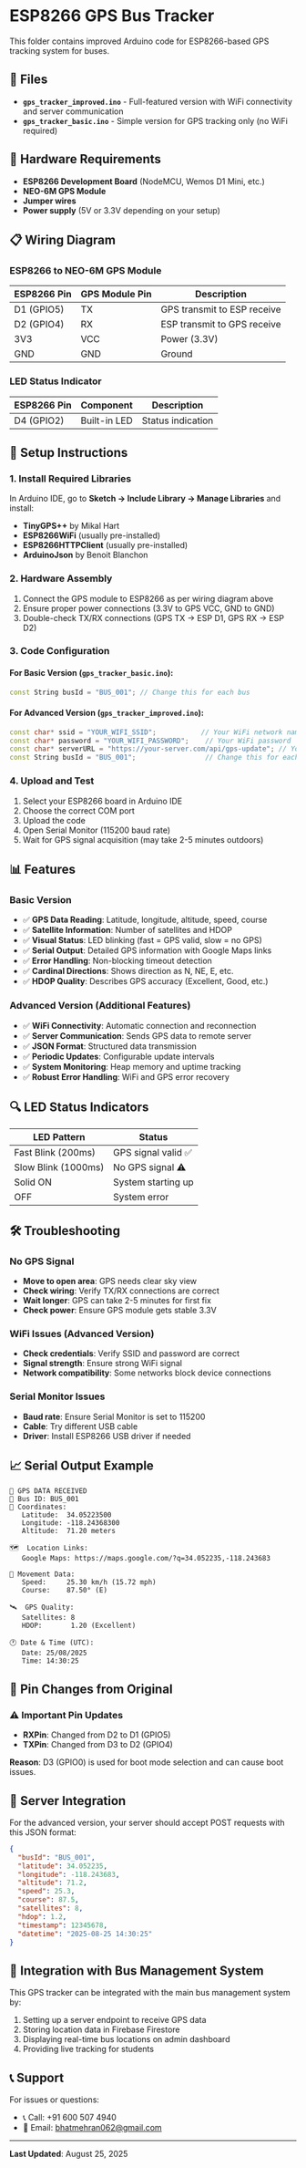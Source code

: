 # ESP8266 GPS Bus Tracker

This folder contains improved Arduino code for ESP8266-based GPS tracking system for buses.

## 📁 Files

- **`gps_tracker_improved.ino`** - Full-featured version with WiFi connectivity and server communication
- **`gps_tracker_basic.ino`** - Simple version for GPS tracking only (no WiFi required)

## 🔧 Hardware Requirements

- **ESP8266 Development Board** (NodeMCU, Wemos D1 Mini, etc.)
- **NEO-6M GPS Module**
- **Jumper wires**
- **Power supply** (5V or 3.3V depending on your setup)

## 📋 Wiring Diagram

### ESP8266 to NEO-6M GPS Module

| ESP8266 Pin | GPS Module Pin | Description |
|-------------|----------------|-------------|
| D1 (GPIO5)  | TX             | GPS transmit to ESP receive |
| D2 (GPIO4)  | RX             | ESP transmit to GPS receive |
| 3V3         | VCC            | Power (3.3V) |
| GND         | GND            | Ground |

### LED Status Indicator

| ESP8266 Pin | Component | Description |
|-------------|-----------|-------------|
| D4 (GPIO2)  | Built-in LED | Status indication |

## 🚀 Setup Instructions

### 1. Install Required Libraries

In Arduino IDE, go to **Sketch → Include Library → Manage Libraries** and install:

- **TinyGPS++** by Mikal Hart
- **ESP8266WiFi** (usually pre-installed)
- **ESP8266HTTPClient** (usually pre-installed) 
- **ArduinoJson** by Benoit Blanchon

### 2. Hardware Assembly

1. Connect the GPS module to ESP8266 as per wiring diagram above
2. Ensure proper power connections (3.3V to GPS VCC, GND to GND)
3. Double-check TX/RX connections (GPS TX → ESP D1, GPS RX → ESP D2)

### 3. Code Configuration

#### For Basic Version (`gps_tracker_basic.ino`):
```cpp
const String busId = "BUS_001"; // Change this for each bus
```

#### For Advanced Version (`gps_tracker_improved.ino`):
```cpp
const char* ssid = "YOUR_WIFI_SSID";           // Your WiFi network name
const char* password = "YOUR_WIFI_PASSWORD";    // Your WiFi password
const char* serverURL = "https://your-server.com/api/gps-update"; // Your server endpoint
const String busId = "BUS_001";                 // Change this for each bus
```

### 4. Upload and Test

1. Select your ESP8266 board in Arduino IDE
2. Choose the correct COM port
3. Upload the code
4. Open Serial Monitor (115200 baud rate)
5. Wait for GPS signal acquisition (may take 2-5 minutes outdoors)

## 📊 Features

### Basic Version
- ✅ **GPS Data Reading**: Latitude, longitude, altitude, speed, course
- ✅ **Satellite Information**: Number of satellites and HDOP
- ✅ **Visual Status**: LED blinking (fast = GPS valid, slow = no GPS)
- ✅ **Serial Output**: Detailed GPS information with Google Maps links
- ✅ **Error Handling**: Non-blocking timeout detection
- ✅ **Cardinal Directions**: Shows direction as N, NE, E, etc.
- ✅ **HDOP Quality**: Describes GPS accuracy (Excellent, Good, etc.)

### Advanced Version (Additional Features)
- ✅ **WiFi Connectivity**: Automatic connection and reconnection
- ✅ **Server Communication**: Sends GPS data to remote server
- ✅ **JSON Format**: Structured data transmission
- ✅ **Periodic Updates**: Configurable update intervals
- ✅ **System Monitoring**: Heap memory and uptime tracking
- ✅ **Robust Error Handling**: WiFi and GPS error recovery

## 🔍 LED Status Indicators

| LED Pattern | Status |
|-------------|--------|
| Fast Blink (200ms) | GPS signal valid ✅ |
| Slow Blink (1000ms) | No GPS signal ⚠️ |
| Solid ON | System starting up |
| OFF | System error |

## 🛠️ Troubleshooting

### No GPS Signal
- **Move to open area**: GPS needs clear sky view
- **Check wiring**: Verify TX/RX connections are correct
- **Wait longer**: GPS can take 2-5 minutes for first fix
- **Check power**: Ensure GPS module gets stable 3.3V

### WiFi Issues (Advanced Version)
- **Check credentials**: Verify SSID and password are correct
- **Signal strength**: Ensure strong WiFi signal
- **Network compatibility**: Some networks block device connections

### Serial Monitor Issues
- **Baud rate**: Ensure Serial Monitor is set to 115200
- **Cable**: Try different USB cable
- **Driver**: Install ESP8266 USB driver if needed

## 📈 Serial Output Example

```
📍 GPS DATA RECEIVED
🚌 Bus ID: BUS_001
📍 Coordinates:
   Latitude:  34.05223500
   Longitude: -118.24368300
   Altitude:  71.20 meters

🗺️  Location Links:
   Google Maps: https://maps.google.com/?q=34.052235,-118.243683

🚌 Movement Data:
   Speed:     25.30 km/h (15.72 mph)
   Course:    87.50° (E)

🛰️  GPS Quality:
   Satellites: 8
   HDOP:       1.20 (Excellent)

🕐 Date & Time (UTC):
   Date: 25/08/2025
   Time: 14:30:25
```

## 🔧 Pin Changes from Original

### ⚠️ Important Pin Updates
- **RXPin**: Changed from D2 to D1 (GPIO5)
- **TXPin**: Changed from D3 to D2 (GPIO4)

**Reason**: D3 (GPIO0) is used for boot mode selection and can cause boot issues.

## 📡 Server Integration

For the advanced version, your server should accept POST requests with this JSON format:

```json
{
  "busId": "BUS_001",
  "latitude": 34.052235,
  "longitude": -118.243683,
  "altitude": 71.2,
  "speed": 25.3,
  "course": 87.5,
  "satellites": 8,
  "hdop": 1.2,
  "timestamp": 12345678,
  "datetime": "2025-08-25 14:30:25"
}
```

## 🔄 Integration with Bus Management System

This GPS tracker can be integrated with the main bus management system by:

1. Setting up a server endpoint to receive GPS data
2. Storing location data in Firebase Firestore
3. Displaying real-time bus locations on admin dashboard
4. Providing live tracking for students

## 📞 Support

For issues or questions:
- 📞 Call: +91 600 507 4940
- 📧 Email: bhatmehran062@gmail.com

---

**Last Updated**: August 25, 2025
